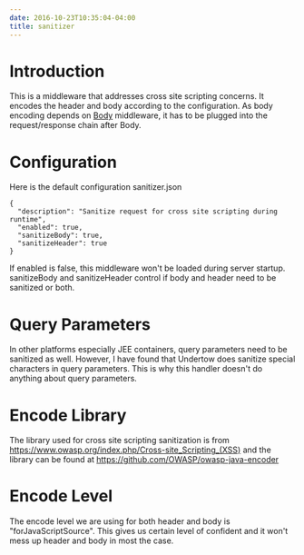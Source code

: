 ```yaml
---
date: 2016-10-23T10:35:04-04:00
title: sanitizer
---
```


# Introduction

This is a middleware that addresses cross site scripting concerns. It encodes the header
and body according to the configuration. As body encoding depends on
[Body](https://networknt.github.io/light-java/middleware/body/) middleware, it has to be
plugged into the request/response chain after Body.

# Configuration

Here is the default configuration sanitizer.json

```
{
  "description": "Sanitize request for cross site scripting during runtime",
  "enabled": true,
  "sanitizeBody": true,
  "sanitizeHeader": true
}
```

If enabled is false, this middleware won't be loaded during server startup. 
sanitizeBody and sanitizeHeader control if body and header need to be sanitized or both.

# Query Parameters

In other platforms especially JEE containers, query parameters need to be sanitized as well.
However, I have found that Undertow does sanitize special characters in query parameters. This
is why this handler doesn't do anything about query parameters.

# Encode Library

The library used for cross site scripting sanitization is from https://www.owasp.org/index.php/Cross-site_Scripting_(XSS)
and the library can be found at https://github.com/OWASP/owasp-java-encoder

# Encode Level

The encode level we are using for both header and body is "forJavaScriptSource". This gives us
certain level of confident and it won't mess up header and body in most the case.

